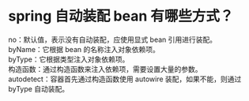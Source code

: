 # spring 自动装配 bean 有哪些方式？

no：默认值，表示没有自动装配，应使用显式 bean 引用进行装配。  
byName：它根据 bean 的名称注入对象依赖项。  
byType：它根据类型注入对象依赖项。  
构造函数：通过构造函数来注入依赖项，需要设置大量的参数。  
autodetect：容器首先通过构造函数使用 autowire 装配，如果不能，则通过 byType 自动装配。  

‍
